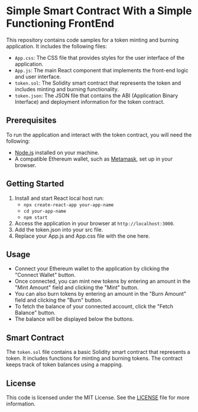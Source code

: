 # Simple Smart Contract With a Simple Functioning FrontEnd

This repository contains code samples for a token minting and burning application. It includes the following files:

- `App.css`: The CSS file that provides styles for the user interface of the application.
- `App.js`: The main React component that implements the front-end logic and user interface.
- `token.sol`: The Solidity smart contract that represents the token and includes minting and burning functionality.
- `token.json`: The JSON file that contains the ABI (Application Binary Interface) and deployment information for the token contract.

## Prerequisites

To run the application and interact with the token contract, you will need the following:

- [Node.js](https://nodejs.org) installed on your machine.
- A compatible Ethereum wallet, such as [Metamask](https://metamask.io), set up in your browser.

## Getting Started

1. Install and start React local host
  run:
   - `npx create-react-app your-app-name`
   - `cd your-app-name`
   - `npm start`
2. Access the application in your browser at `http://localhost:3000`.
3. Add the token.json into your src file.
4. Replace your App.js and App.css file with the one here.

## Usage

- Connect your Ethereum wallet to the application by clicking the "Connect Wallet" button.
- Once connected, you can mint new tokens by entering an amount in the "Mint Amount" field and clicking the "Mint" button.
- You can also burn tokens by entering an amount in the "Burn Amount" field and clicking the "Burn" button.
- To fetch the balance of your connected account, click the "Fetch Balance" button.
- The balance will be displayed below the buttons.

## Smart Contract

The `token.sol` file contains a basic Solidity smart contract that represents a token. It includes functions for minting and burning tokens. The contract keeps track of token balances using a mapping.

## License

This code is licensed under the MIT License. See the [LICENSE](LICENSE) file for more information.


